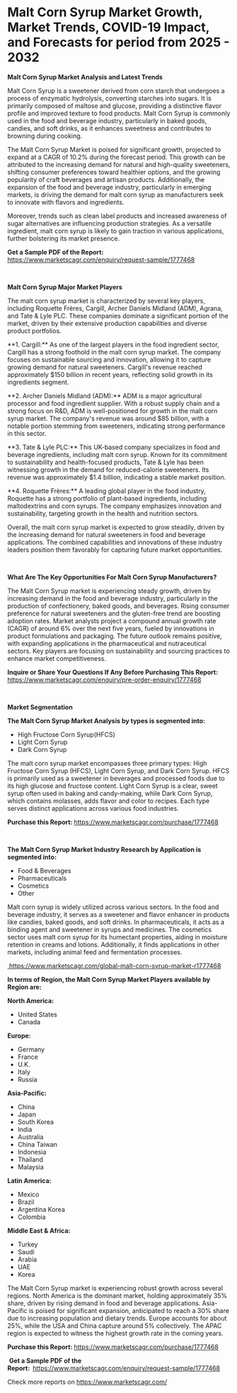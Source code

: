 <p><h1>Malt Corn Syrup Market Growth, Market Trends, COVID-19 Impact, and Forecasts for period from 2025 - 2032</h1></p><p><strong>Malt Corn Syrup Market Analysis and Latest Trends</strong></p>
<p><p>Malt Corn Syrup is a sweetener derived from corn starch that undergoes a process of enzymatic hydrolysis, converting starches into sugars. It is primarily composed of maltose and glucose, providing a distinctive flavor profile and improved texture to food products. Malt Corn Syrup is commonly used in the food and beverage industry, particularly in baked goods, candies, and soft drinks, as it enhances sweetness and contributes to browning during cooking.</p><p>The Malt Corn Syrup Market is poised for significant growth, projected to expand at a CAGR of 10.2% during the forecast period. This growth can be attributed to the increasing demand for natural and high-quality sweeteners, shifting consumer preferences toward healthier options, and the growing popularity of craft beverages and artisan products. Additionally, the expansion of the food and beverage industry, particularly in emerging markets, is driving the demand for malt corn syrup as manufacturers seek to innovate with flavors and ingredients.</p><p>Moreover, trends such as clean label products and increased awareness of sugar alternatives are influencing production strategies. As a versatile ingredient, malt corn syrup is likely to gain traction in various applications, further bolstering its market presence.</p></p>
<p><strong>Get a Sample PDF of the Report:&nbsp;</strong> <a href="https://www.marketscagr.com/enquiry/request-sample/1777468?utm_campaign=2236&utm_medium=2&utm_source=Github&utm_content=ia&utm_term=15022025&utm_id=malt-corn-syrup">https://www.marketscagr.com/enquiry/request-sample/1777468</a></p>
<p>&nbsp;</p>
<p><strong>Malt Corn Syrup Major Market Players</strong></p>
<p><p>The malt corn syrup market is characterized by several key players, including Roquette Frères, Cargill, Archer Daniels Midland (ADM), Agrana, and Tate & Lyle PLC. These companies dominate a significant portion of the market, driven by their extensive production capabilities and diverse product portfolios.</p><p>**1. Cargill:** As one of the largest players in the food ingredient sector, Cargill has a strong foothold in the malt corn syrup market. The company focuses on sustainable sourcing and innovation, allowing it to capture growing demand for natural sweeteners. Cargill's revenue reached approximately $150 billion in recent years, reflecting solid growth in its ingredients segment.</p><p>**2. Archer Daniels Midland (ADM):** ADM is a major agricultural processor and food ingredient supplier. With a robust supply chain and a strong focus on R&D, ADM is well-positioned for growth in the malt corn syrup market. The company's revenue was around $85 billion, with a notable portion stemming from sweeteners, indicating strong performance in this sector.</p><p>**3. Tate & Lyle PLC:** This UK-based company specializes in food and beverage ingredients, including malt corn syrup. Known for its commitment to sustainability and health-focused products, Tate & Lyle has been witnessing growth in the demand for reduced-calorie sweeteners. Its revenue was approximately $1.4 billion, indicating a stable market position.</p><p>**4. Roquette Frères:** A leading global player in the food industry, Roquette has a strong portfolio of plant-based ingredients, including maltodextrins and corn syrups. The company emphasizes innovation and sustainability, targeting growth in the health and nutrition sectors.</p><p>Overall, the malt corn syrup market is expected to grow steadily, driven by the increasing demand for natural sweeteners in food and beverage applications. The combined capabilities and innovations of these industry leaders position them favorably for capturing future market opportunities.</p></p>
<p>&nbsp;</p>
<p><strong>What Are The Key Opportunities For Malt Corn Syrup Manufacturers?</strong></p>
<p><p>The Malt Corn Syrup market is experiencing steady growth, driven by increasing demand in the food and beverage industry, particularly in the production of confectionery, baked goods, and beverages. Rising consumer preference for natural sweeteners and the gluten-free trend are boosting adoption rates. Market analysts project a compound annual growth rate (CAGR) of around 6% over the next five years, fueled by innovations in product formulations and packaging. The future outlook remains positive, with expanding applications in the pharmaceutical and nutraceutical sectors. Key players are focusing on sustainability and sourcing practices to enhance market competitiveness.</p></p>
<p><strong>Inquire or Share Your Questions If Any Before Purchasing This Report:</strong> <a href="https://www.marketscagr.com/enquiry/pre-order-enquiry/1777468?utm_campaign=2236&utm_medium=2&utm_source=Github&utm_content=ia&utm_term=15022025&utm_id=malt-corn-syrup">https://www.marketscagr.com/enquiry/pre-order-enquiry/1777468</a></p>
<p>&nbsp;</p>
<p><strong>Market Segmentation</strong></p>
<p><strong>The Malt Corn Syrup Market Analysis by types is segmented into:</strong></p>
<p><ul><li>High Fructose Corn Syrup(HFCS)</li><li>Light Corn Syrup</li><li>Dark Corn Syrup</li></ul></p>
<p><p>The malt corn syrup market encompasses three primary types: High Fructose Corn Syrup (HFCS), Light Corn Syrup, and Dark Corn Syrup. HFCS is primarily used as a sweetener in beverages and processed foods due to its high glucose and fructose content. Light Corn Syrup is a clear, sweet syrup often used in baking and candy-making, while Dark Corn Syrup, which contains molasses, adds flavor and color to recipes. Each type serves distinct applications across various food industries.</p></p>
<p><strong>Purchase this Report:&nbsp;</strong><a href="https://www.marketscagr.com/purchase/1777468?utm_campaign=2236&utm_medium=2&utm_source=Github&utm_content=ia&utm_term=15022025&utm_id=malt-corn-syrup">https://www.marketscagr.com/purchase/1777468</a></p>
<p>&nbsp;</p>
<p><strong>The Malt Corn Syrup Market Industry Research by Application is segmented into:</strong></p>
<p><ul><li>Food & Beverages</li><li>Pharmaceuticals</li><li>Cosmetics</li><li>Other</li></ul></p>
<p><p>Malt corn syrup is widely utilized across various sectors. In the food and beverage industry, it serves as a sweetener and flavor enhancer in products like candies, baked goods, and soft drinks. In pharmaceuticals, it acts as a binding agent and sweetener in syrups and medicines. The cosmetics sector uses malt corn syrup for its humectant properties, aiding in moisture retention in creams and lotions. Additionally, it finds applications in other markets, including animal feed and fermentation processes.</p></p>
<p><a href="https://www.marketscagr.com/global-malt-corn-syrup-market-r1777468?utm_campaign=2236&utm_medium=2&utm_source=Github&utm_content=ia&utm_term=15022025&utm_id=malt-corn-syrup">&nbsp;https://www.marketscagr.com/global-malt-corn-syrup-market-r1777468</a></p>
<p><strong>In terms of Region, the Malt Corn Syrup Market Players available by Region are:</strong></p>
<p>
    <p> <strong> North America: </strong>
        <ul>
            <li>United States</li>
            <li>Canada</li>
        </ul>
        </p> 
    <p> <strong> Europe: </strong>
        <ul>
            <li>Germany</li>
            <li>France</li>
            <li>U.K.</li>
            <li>Italy</li>
            <li>Russia</li>
        </ul>
        </p> 
    <p> <strong> Asia-Pacific: </strong>
        <ul>
            <li>China</li>
            <li>Japan</li>
            <li>South Korea</li>
            <li>India</li>
            <li>Australia</li>
            <li>China Taiwan</li>
            <li>Indonesia</li>
            <li>Thailand</li>
            <li>Malaysia</li>
        </ul>
        </p> 
    <p> <strong> Latin America: </strong>
        <ul>
            <li>Mexico</li>
            <li>Brazil</li>
            <li>Argentina Korea</li>
            <li>Colombia</li>
        </ul>
        </p> 
    <p> <strong> Middle East & Africa: </strong>
        <ul>
            <li>Turkey</li>
            <li>Saudi</li>
            <li>Arabia</li>
            <li>UAE</li>
            <li>Korea</li>
        </ul>
    </p>
    </p>
<p><p>The Malt Corn Syrup market is experiencing robust growth across several regions. North America is the dominant market, holding approximately 35% share, driven by rising demand in food and beverage applications. Asia-Pacific is poised for significant expansion, anticipated to reach a 30% share due to increasing population and dietary trends. Europe accounts for about 25%, while the USA and China capture around 5% collectively. The APAC region is expected to witness the highest growth rate in the coming years.</p></p>
<p><strong>Purchase this Report: </strong><a href="https://www.marketscagr.com/purchase/1777468?utm_campaign=2236&utm_medium=2&utm_source=Github&utm_content=ia&utm_term=15022025&utm_id=malt-corn-syrup">https://www.marketscagr.com/purchase/1777468</a></p>
<p>&nbsp;<strong>Get a Sample PDF of the Report:&nbsp;&nbsp;</strong><a href="https://www.marketscagr.com/enquiry/request-sample/1777468?utm_campaign=2236&utm_medium=2&utm_source=Github&utm_content=ia&utm_term=15022025&utm_id=malt-corn-syrup">https://www.marketscagr.com/enquiry/request-sample/1777468</a></p>
<p><strong></strong></p>
<p>Check more reports on <a href="https://www.marketscagr.com/?utm_campaign=2236&utm_medium=2&utm_source=Github&utm_content=ia&utm_term=15022025&utm_id=malt-corn-syrup">https://www.marketscagr.com/</a></p>